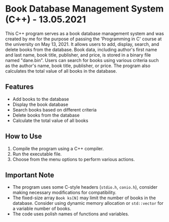 # Book Database Management System (C++) - 13.05.2021

This C++ program serves as a book database management system and was created by me for the purpose of passing the 'Programming in C' course at the university on May 13, 2021. It allows users to add, display, search, and delete books from the database. Book data, including author's first name and last name, book title, publisher, and price, is stored in a binary file named "dane.bin". Users can search for books using various criteria such as the author's name, book title, publisher, or price. The program also calculates the total value of all books in the database.

## Features
- Add books to the database
- Display the book database
- Search books based on different criteria
- Delete books from the database
- Calculate the total value of all books

## How to Use
1. Compile the program using a C++ compiler.
2. Run the executable file.
3. Choose from the menu options to perform various actions.

## Important Note
- The program uses some C-style headers (`stdio.h`, `conio.h`), consider making necessary modifications for compatibility.
- The fixed-size array `Book ks[N]` may limit the number of books in the database. Consider using dynamic memory allocation or `std::vector` for a variable number of books.
- The code uses polish names of functions and variables.

